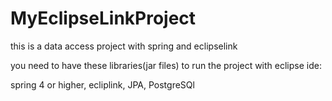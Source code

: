 # MyEclipseLinkProject
this is a data access project with spring and eclipselink 

you need to have these libraries(jar files) to run the project with eclipse ide:

spring 4 or higher,
ecliplink,
JPA,
PostgreSQl
